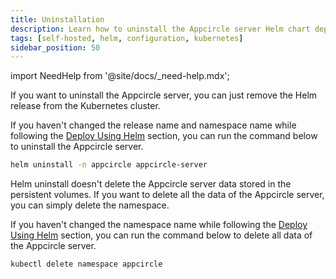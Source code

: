 ```yaml
---
title: Uninstallation
description: Learn how to uninstall the Appcircle server Helm chart deployment
tags: [self-hosted, helm, configuration, kubernetes]
sidebar_position: 50
---
```


import NeedHelp from '@site/docs/\_need-help.mdx';

If you want to uninstall the Appcircle server, you can just remove the Helm release from the Kubernetes cluster.

If you haven't changed the release name and namespace name while following the [Deploy Using Helm](/self-hosted-appcircle/install-server/helm-chart/installation/kubernetes.md#4-install-the-appcircle-server) section, you can run the command below to uninstall the Appcircle server.

```bash
helm uninstall -n appcircle appcircle-server
```

Helm uninstall doesn't delete the Appcircle server data stored in the persistent volumes. If you want to delete all the data of the Appcircle server, you can simply delete the namespace.

If you haven't changed the namespace name while following the [Deploy Using Helm](/self-hosted-appcircle/install-server/helm-chart/installation/kubernetes.md#4-install-the-appcircle-server) section, you can run the command below to delete all data of the Appcircle server.

```bash
kubectl delete namespace appcircle
```

<NeedHelp />
